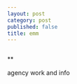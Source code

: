 ```yaml
---
layout: post
category: post
published: false
title: emm
---
```

![]()
<!--more-->
<span class='medium fr'>**</span>  
  
  
  
agency work and info